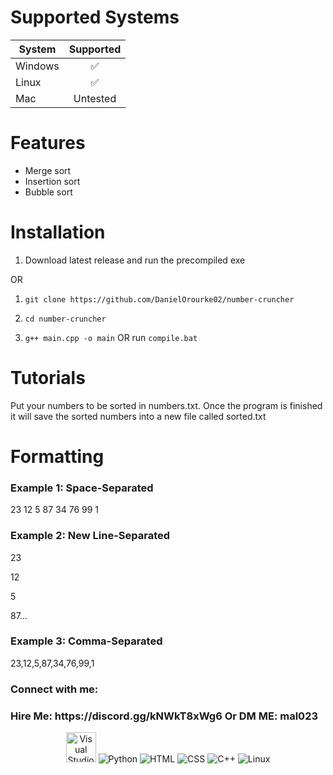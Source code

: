 # Supported Systems

| System | Supported |
| ------ | :-------: |
| Windows | ✅       |
| Linux   | ✅       |
| Mac     | Untested |

# Features

- Merge sort 
- Insertion sort
- Bubble sort

# Installation

1. Download latest release and run the precompiled exe

OR

1. `git clone https://github.com/DanielOrourke02/number-cruncher`

2. `cd number-cruncher`

3. `g++ main.cpp -o main` OR run `compile.bat`

# Tutorials

Put your numbers to be sorted in numbers.txt. Once the program is finished it will save the sorted numbers into a new file called sorted.txt

# Formatting

### Example 1: Space-Separated

23 12 5 87 34 76 99 1

### Example 2: New Line-Separated

23

12

5

87...

### Example 3: Comma-Separated

23,12,5,87,34,76,99,1


<h3 align="left">Connect with me:</h3>
<p align="left">
</p>
<h3 align="left">Hire Me: https://discord.gg/kNWkT8xWg6 Or DM ME: mal023</h3>
</p>

<div align="center">
  <img src="https://github.com/DanielOrourke02/Active-Projects/blob/main/images/Visual_Studio_Icon_2019.svg.png" width="48" height="48" alt="Visual Studio" />
  <img src="https://github.com/DanielOrourke02/Active-Projects/blob/main/images/python.png" alt="Python" />
  <img src="https://github.com/DanielOrourke02/Active-Projects/blob/main/images/html.png" alt="HTML" />
  <img src="https://github.com/DanielOrourke02/Active-Projects/blob/main/images/css.png" alt="CSS" />
  <img src="https://github.com/DanielOrourke02/Active-Projects/blob/main/images/C%2B%2B.png" alt="C++" />
  <img src="https://github.com/DanielOrourke02/Active-Projects/blob/main/images/linux.png" alt="Linux" />
</div>
